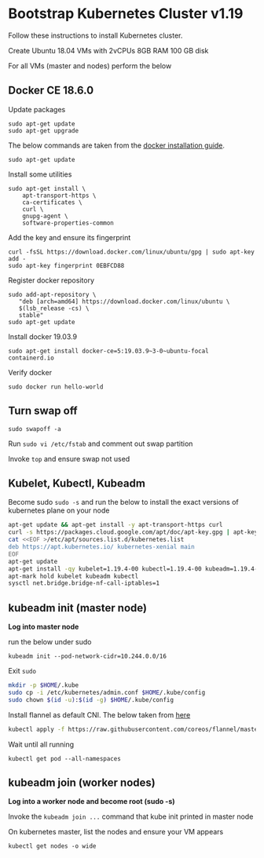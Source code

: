 # Bootstrap Kubernetes Cluster v1.19

Follow these instructions to install Kubernetes cluster.

Create Ubuntu 18.04 VMs with 2vCPUs 8GB RAM 100 GB disk

For all VMs (master and nodes) perform the below

## Docker CE 18.6.0
Update packages

```
sudo apt-get update
sudo apt-get upgrade
```
The below commands are taken from the [docker installation guide](https://docs.docker.com/install/linux/docker-ce/ubuntu/).

```
sudo apt-get update
```

Install some utilities

```
sudo apt-get install \
    apt-transport-https \
    ca-certificates \
    curl \
    gnupg-agent \
    software-properties-common
```

Add the key and ensure its fingerprint

```
curl -fsSL https://download.docker.com/linux/ubuntu/gpg | sudo apt-key add -
sudo apt-key fingerprint 0EBFCD88
```

Register docker repository

```
sudo add-apt-repository \
   "deb [arch=amd64] https://download.docker.com/linux/ubuntu \
   $(lsb_release -cs) \
   stable"
sudo apt-get update
```

Install docker 19.03.9

```
sudo apt-get install docker-ce=5:19.03.9~3-0~ubuntu-focal containerd.io
```

Verify docker

```
sudo docker run hello-world
```

## Turn swap off

```
sudo swapoff -a
```

Run `sudo vi /etc/fstab` and comment out swap partition

Invoke `top` and ensure swap not used


## Kubelet, Kubectl, Kubeadm
Become sudo `sudo -s` and run the below to install the exact versions of kubernetes plane on your node

```bash
apt-get update && apt-get install -y apt-transport-https curl
curl -s https://packages.cloud.google.com/apt/doc/apt-key.gpg | apt-key add -
cat <<EOF >/etc/apt/sources.list.d/kubernetes.list
deb https://apt.kubernetes.io/ kubernetes-xenial main
EOF
apt-get update
apt-get install -qy kubelet=1.19.4-00 kubectl=1.19.4-00 kubeadm=1.19.4-00 kubernetes-cni=0.8.7-00
apt-mark hold kubelet kubeadm kubectl
sysctl net.bridge.bridge-nf-call-iptables=1
```

## kubeadm init (master node)

**Log into master node**

run the below under sudo

```
kubeadm init --pod-network-cidr=10.244.0.0/16
```

Exit `sudo`

```bash
mkdir -p $HOME/.kube
sudo cp -i /etc/kubernetes/admin.conf $HOME/.kube/config
sudo chown $(id -u):$(id -g) $HOME/.kube/config
```

Install flannel as default CNI. The below taken from [here](https://github.com/coreos/flannel/blob/master/README.md#deploying-flannel-manually)

```bash
kubectl apply -f https://raw.githubusercontent.com/coreos/flannel/master/Documentation/kube-flannel.yml
```

Wait until all running

```
kubectl get pod --all-namespaces
```

## kubeadm join (worker nodes)

**Log into a worker node and become root (sudo -s)**

Invoke the `kubeadm join ...` command that kube init printed in master node

On kubernetes master, list the nodes and ensure your VM appears

```
kubectl get nodes -o wide
```

